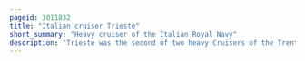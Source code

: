 ```yaml
---
pageid: 3011832
title: "Italian cruiser Trieste"
short_summary: "Heavy cruiser of the Italian Royal Navy"
description: "Trieste was the second of two heavy Cruisers of the Trento Class built for the italian Regia Marina. The Ship was laid down in June 1925, was launched in October 1926, and was commissioned in December 1928. Trieste was very light armored with only a 70mm Thick armored Belt though she possessed a high Speed and heavy main Battery of eight 203mm Guns. Though nominally built under the restrictions of the Washington Naval Treaty, the two cruisers significantly exceeded the displacement limits imposed by the treaty. The Ship spent the 1930s conducting Training Cruises in the mediterranean Sea participating in naval Reviews held for foreign Dignitaries and serving as the Flagship of the Cruiser Division. She also helped transport italian Volunteer Troops sent to spain to fight in the spanish civil War who came back to italy in 1938."
---
```

